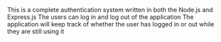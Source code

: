 This is a complete authentication system written in both the Node.js and Express.js
The users can log in and log out of the application
The application will keep track of whether the user has logged in or out while they are still using it